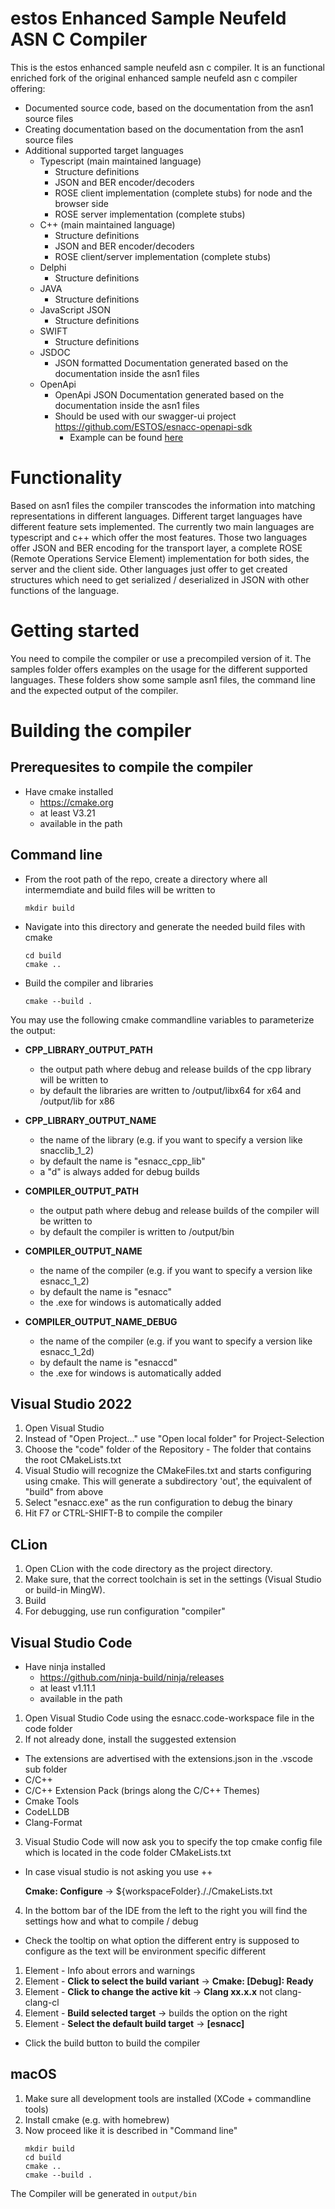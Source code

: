 # estos Enhanced Sample Neufeld ASN C Compiler
This is the estos enhanced sample neufeld asn c compiler. 
It is an functional enriched fork of the original enhanced sample neufeld asn c compiler offering:
* Documented source code, based on the documentation from the asn1 source files
* Creating documentation based on the documentation from the asn1 source files
* Additional supported target languages
  * Typescript (main maintained language)
    * Structure definitions
    * JSON and BER encoder/decoders
    * ROSE client implementation (complete stubs) for node and the browser side
    * ROSE server implementation (complete stubs)
  * C++ (main maintained language)
    * Structure definitions
    * JSON and BER encoder/decoders
    * ROSE client/server implementation (complete stubs)
  * Delphi
    * Structure definitions
  * JAVA
    * Structure definitions
  * JavaScript JSON
    * Structure definitions
  * SWIFT
    * Structure definitions
  * JSDOC
    * JSON formatted Documentation generated based on the documentation inside the asn1 files
  * OpenApi
    * OpenApi JSON Documentation generated based on the documentation inside the asn1 files
    * Should be used with our swagger-ui project https://github.com/ESTOS/esnacc-openapi-sdk
      * Example can be found [here](samples/ts-microservice/openapi)  

# Functionality
Based on asn1 files the compiler transcodes the information into matching representations in different languages. Different target languages have different feature sets implemented. The currently two main languages are typescript and c++ which offer the most features.
Those two languages offer JSON and BER encoding for the transport layer, a complete ROSE (Remote Operations Service Element) implementation for both sides, the server and the client side.
Other languages just offer to get created structures which need to get serialized / deserialized in JSON with other functions of the language.

# Getting started
You need to compile the compiler or use a precompiled version of it.
The samples folder offers examples on the usage for the different supported languages. These folders show some sample asn1 files, the command line and the expected output of the compiler.

# Building the compiler
## Prerequesites to compile the compiler
* Have cmake installed 
  * https://cmake.org
  * at least V3.21
  * available in the path
  
## Command line
* From the root path of the repo, create a directory where all intermemdiate and build files will be written to
  ```shell
  mkdir build
  ```
* Navigate into this directory and generate the needed build files with cmake
  ```shell
  cd build
  cmake ..
    ```
* Build the compiler and libraries  
  ```shell
  cmake --build .
  ```

You may use the following cmake commandline variables to parameterize the output:

* __CPP_LIBRARY_OUTPUT_PATH__
  * the output path where debug and release builds of the cpp library will be written to
  * by default the libraries are written to /output/libx64 for x64 and /output/lib for x86

* __CPP_LIBRARY_OUTPUT_NAME__
  - the name of the library (e.g. if you want to specify a version like snacclib_1_2)
  - by default the name is "esnacc_cpp_lib"
  - a "d" is always added for debug builds

* __COMPILER_OUTPUT_PATH__
  - the output path where debug and release builds of the compiler will be written to
  - by default the compiler is written to /output/bin

* __COMPILER_OUTPUT_NAME__
  - the name of the compiler (e.g. if you want to specify a version like esnacc_1_2)
  - by default the name is "esnacc"
  - the .exe for windows is automatically added

* __COMPILER_OUTPUT_NAME_DEBUG__
  - the name of the compiler (e.g. if you want to specify a version like esnacc_1_2d)
  - by default the name is "esnaccd"
  - the .exe for windows is automatically added

## Visual Studio 2022
1. Open Visual Studio
2. Instead of "Open Project..." use "Open local folder" for Project-Selection
3. Choose the "code" folder of the Repository - The folder that contains the root CMakeLists.txt
4. Visual Studio will recognize the CMakeFiles.txt and starts configuring using cmake.
   This will generate a subdirectory 'out', the equivalent of "build" from above
5. Select "esnacc.exe" as the run configuration to debug the binary
6. Hit F7 or CTRL-SHIFT-B to compile the compiler

## CLion
1. Open CLion with the code directory as the project directory.
2. Make sure, that the correct toolchain is set in the settings (Visual Studio or build-in MingW).
3. Build
4. For debugging, use run configuration "compiler"

## Visual Studio Code
* Have ninja installed
  * https://github.com/ninja-build/ninja/releases
  * at least v1.11.1
  * available in the path

1. Open Visual Studio Code using the esnacc.code-workspace file in the code folder
2. If not already done, install the suggested extension
  * The extensions are advertised with the extensions.json in the .vscode sub folder
  * C/C++
  * C/C++ Extension Pack (brings along the C/C++ Themes)
  * Cmake Tools
  * CodeLLDB
  * Clang-Format
3. Visual Studio Code will now ask you to specify the top cmake config file which is located in the code folder CMakeLists.txt
  * In case visual studio is not asking you use <Ctrl>+<Shift>+<P> **Cmake: Configure** -> ${workspaceFolder}././CmakeLists.txt
4. In the bottom bar of the IDE from the left to the right you will find the settings how and what to compile / debug
  * Check the tooltip on what option the different entry is supposed to configure as the text will be environment specific different
  1. Element - Info about errors and warnings
  2. Element - **Click to select the build variant** -> **Cmake: [Debug]: Ready**
  3. Element - **Click to change the active kit** -> **Clang xx.x.x** not clang-clang-cl
  4. Element - **Build selected target** -> builds the option on the right
  5. Element - **Select the default build target** -> **[esnacc]**
  * Click the build button to build the compiler

## macOS
1. Make sure all development tools are installed (XCode + commandline tools)
2. Install cmake (e.g. with homebrew)
3. Now proceed like it is described in "Command line"
   ```shell
   mkdir build
   cd build
   cmake ..
   cmake --build .
   ```

The Compiler will be generated in ```output/bin```


